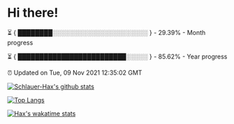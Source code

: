 # Hi there!

⏳ { ████████░░░░░░░░░░░░░░░░░░░░░░ } - 29.39% - Month progress

⏳ { █████████████████████████░░░░░ } - 85.62% - Year progress

⏰ Updated on Tue, 09 Nov 2021 12:35:02 GMT


[![Schlauer-Hax's github stats](https://github-readme-stats.vercel.app/api?username=Schlauer-Hax&show_icons=true&theme=dark&count_private=true)](https://github.com/Schlauer-Hax)


[![Top Langs](https://github-readme-stats.vercel.app/api/top-langs/?username=Schlauer-Hax&layout=compact&theme=dark)](https://github.com/Schlauer-Hax?tab=repositories)


[![Hax's wakatime stats](https://github-readme-stats.vercel.app/api/wakatime?username=Hax&theme=dark)](https://wakatime.com/@Hax)

